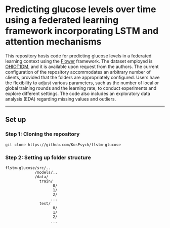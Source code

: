 # Predicting glucose levels over time using a federated learning framework incorporating LSTM and attention mechanisms
This repository hosts code for predicting glucose levels in a federated learning context using the [Flower](https://github.com/adap/flower) framework. The dataset employed is [OHIOT1DM](http://smarthealth.cs.ohio.edu/OhioT1DM-dataset.html), and it is available upon request from the authors. The current configuration of the repository accommodates an arbitrary number of clients, provided that the folders are appropriately configured. Users have the flexibility to adjust various parameters, such as the number of local or global training rounds and the learning rate, to conduct experiments and explore different settings. The code also includes an exploratory data analysis (EDA) regarding missing values and outliers.

------
## Set up

### Step 1: Cloning the repository
```
git clone https://github.com/KosPsych/flstm-glucose
```
### Step 2: Setting up folder structure

```
flstm-glucose/src/..
             /models/..
             /data/
               train/
                     0/
                     1/
                     2/
                    ...
               test/
                     0/
                     1/
                     2/
                    ...
```


